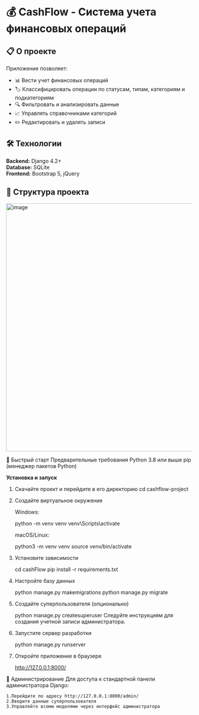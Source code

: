 # 💰 CashFlow - Система учета финансовых операций

## 📋 О проекте

Приложение позволяет:
- 📊 Вести учет финансовых операций
- 🏷️ Классифицировать операции по статусам, типам, категориям и подкатегориям
- 🔍 Фильтровать и анализировать данные
- 📈 Управлять справочниками категорий
- ✏️ Редактировать и удалять записи

## 🛠 Технологии

**Backend:** Django 4.2+  
**Database:** SQLite  
**Frontend:** Bootstrap 5, jQuery

## 📁 Структура проекта

<img width="617" height="670" alt="image" src="https://github.com/user-attachments/assets/2421b111-a163-440d-a9b8-cb431400dfa6" />


🚀 Быстрый старт
Предварительные требования
Python 3.8 или выше
pip (менеджер пакетов Python)

<b> Установка и запуск </b>

1.  Скачайте проект и перейдите в его директорию
    cd cashflow-project
    
2.  Создайте виртуальное окружение
    
    Windows:
    
    python -m venv venv
    venv\Scripts\activate
    
    macOS/Linux:

    python3 -m venv venv
    source venv/bin/activate

3.  Установите зависимости

    cd cashFlow
    pip install -r requirements.txt

4.  Настройте базу данных

    python manage.py makemigrations
    python manage.py migrate

5.  Создайте суперпользователя (опционально)

    python manage.py createsuperuser
    Следуйте инструкциям для создания учетной записи администратора.

6.  Запустите сервер разработки

    python manage.py runserver

7.  Откройте приложение в браузере

    http://127.0.0.1:8000/


🔧 Администрирование
Для доступа к стандартной панели администратора Django:

    1.Перейдите по адресу http://127.0.0.1:8000/admin/
    2.Введите данные суперпользователя
    3.Управляйте всеми моделями через интерфейс администратора
